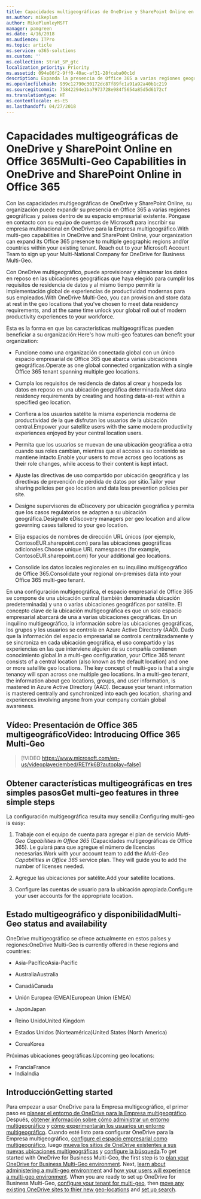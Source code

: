 ```yaml
---
title: Capacidades multigeográficas de OneDrive y SharePoint Online en Office 365
ms.author: mikeplum
author: MikePlumleyMSFT
manager: pamgreen
ms.date: 4/16/2018
ms.audience: ITPro
ms.topic: article
ms.service: o365-solutions
ms.custom: ''
ms.collection: Strat_SP_gtc
localization_priority: Priority
ms.assetid: 094e86f2-9ff0-40ac-af31-28fcaba00c1d
description: Expanda la presencia de Office 365 a varias regiones geográficas con las capacidades multigeográficas de OneDrive y SharePoint Online.
ms.openlocfilehash: 939c12790c30172dc87f89fc1a91a92a40b1c219
ms.sourcegitcommit: 75842294e1ba7973728e984f5654a85d5d6172cf
ms.translationtype: HT
ms.contentlocale: es-ES
ms.lasthandoff: 04/27/2018
---
```

# <a name="multi-geo-capabilities-in-onedrive-and-sharepoint-online-in-office-365"></a><span data-ttu-id="0651f-103">Capacidades multigeográficas de OneDrive y SharePoint Online en Office 365</span><span class="sxs-lookup"><span data-stu-id="0651f-103">Multi-Geo Capabilities in OneDrive and SharePoint Online in Office 365</span></span>

<span data-ttu-id="0651f-p101">Con las capacidades multigeográficas de OneDrive y SharePoint Online, su organización puede expandir su presencia en Office 365 a varias regiones geográficas y países dentro de su espacio empresarial existente. Póngase en contacto con su equipo de cuentas de Microsoft para inscribir su empresa multinacional en OneDrive para la Empresa multigeográfico.</span><span class="sxs-lookup"><span data-stu-id="0651f-p101">With multi-geo capabilities in OneDrive and SharePoint Online, your organization can expand its Office 365 presence to multiple geographic regions and/or countries within your existing tenant. Reach out to your Microsoft Account Team to sign up your Multi-National Company for OneDrive for Business Multi-Geo.</span></span>
  
<span data-ttu-id="0651f-106">Con OneDrive multigeográfico, puede aprovisionar y almacenar los datos en reposo en las ubicaciones geográficas que haya elegido para cumplir los requisitos de residencia de datos y al mismo tiempo permitir la implementación global de experiencias de productividad modernas para sus empleados.</span><span class="sxs-lookup"><span data-stu-id="0651f-106">With OneDrive Multi-Geo, you can provision and store data at rest in the geo locations that you've chosen to meet data residency requirements, and at the same time unlock your global roll out of modern productivity experiences to your workforce.</span></span>
  
<span data-ttu-id="0651f-107">Esta es la forma en que las características multigeográficas pueden beneficiar a su organización:</span><span class="sxs-lookup"><span data-stu-id="0651f-107">Here's how multi-geo features can benefit your organization:</span></span>
  
- <span data-ttu-id="0651f-108">Funcione como una organización conectada global con un único espacio empresarial de Office 365 que abarca varias ubicaciones geográficas.</span><span class="sxs-lookup"><span data-stu-id="0651f-108">Operate as one global connected organization with a single Office 365 tenant spanning multiple geo locations.</span></span>
    
- <span data-ttu-id="0651f-109">Cumpla los requisitos de residencia de datos al crear y hospeda los datos en reposo en una ubicación geográfica determinada.</span><span class="sxs-lookup"><span data-stu-id="0651f-109">Meet data residency requirements by creating and hosting data-at-rest within a specified geo location.</span></span>
    
- <span data-ttu-id="0651f-110">Confiera a los usuarios satélite la misma experiencia moderna de productividad de la que disfrutan los usuarios de la ubicación central.</span><span class="sxs-lookup"><span data-stu-id="0651f-110">Empower your satellite users with the same modern productivity experiences enjoyed by your central location users.</span></span>
    
- <span data-ttu-id="0651f-111">Permita que los usuarios se muevan de una ubicación geográfica a otra cuando sus roles cambian, mientras que el acceso a su contenido se mantiene intacto.</span><span class="sxs-lookup"><span data-stu-id="0651f-111">Enable your users to move across geo locations as their role changes, while access to their content is kept intact.</span></span>
    
- <span data-ttu-id="0651f-112">Ajuste las directivas de uso compartido por ubicación geográfica y las directivas de prevención de pérdida de datos por sitio.</span><span class="sxs-lookup"><span data-stu-id="0651f-112">Tailor your sharing policies per geo location and data loss prevention policies per site.</span></span>
    
- <span data-ttu-id="0651f-113">Designe supervisores de eDiscovery por ubicación geográfica y permita que los casos regulatorios se adapten a su ubicación geográfica.</span><span class="sxs-lookup"><span data-stu-id="0651f-113">Designate eDiscovery managers per geo location and allow governing cases tailored to your geo location.</span></span>
    
- <span data-ttu-id="0651f-114">Elija espacios de nombres de dirección URL únicos (por ejemplo, ContosoEUR.sharepoint.com) para las ubicaciones geográficas adicionales.</span><span class="sxs-lookup"><span data-stu-id="0651f-114">Choose unique URL namespaces (for example, ContosoEUR.sharepoint.com) for your additional geo locations.</span></span>
    
- <span data-ttu-id="0651f-115">Consolide los datos locales regionales en su inquilino multigeográfico de Office 365.</span><span class="sxs-lookup"><span data-stu-id="0651f-115">Consolidate your regional on-premises data into your Office 365 multi-geo tenant.</span></span>
    
<span data-ttu-id="0651f-p102">En una configuración multigeográfica, el espacio empresarial de Office 365 se compone de una ubicación central (también denominada ubicación predeterminada) y una o varias ubicaciones geográficas por satélite. El concepto clave de la ubicación multigeográfica es que un solo espacio empresarial abarcará de una a varias ubicaciones geográficas. En un inquilino multigeográfico, la información sobre las ubicaciones geográficas, los grupos y los usuarios se controla en Azure Active Directory (AAD). Dado que la información del espacio empresarial se controla centralizadamente y se sincroniza en cada ubicación geográfica, el uso compartido y las experiencias en las que interviene alguien de su compañía contienen conocimiento global.</span><span class="sxs-lookup"><span data-stu-id="0651f-p102">In a multi-geo configuration, your Office 365 tenant consists of a central location (also known as the default location) and one or more satellite geo locations. The key concept of multi-geo is that a single tenancy will span across one multiple geo locations. In a multi-geo tenant, the information about geo locations, groups, and user information, is mastered in Azure Active Directory (AAD). Because your tenant information is mastered centrally and synchronized into each geo location, sharing and experiences involving anyone from your company contain global awareness.</span></span>

## <a name="video-introducing-office-365-multi-geo"></a><span data-ttu-id="0651f-120">Vídeo: Presentación de Office 365 multigeográfico</span><span class="sxs-lookup"><span data-stu-id="0651f-120">Video: Introducing Office 365 Multi-Geo</span></span>

> [!VIDEO https://www.microsoft.com/en-us/videoplayer/embed/RE1Yk6B?autoplay=false]
  
## <a name="get-multi-geo-features-in-three-simple-steps"></a><span data-ttu-id="0651f-121">Obtener características multigeográficas en tres simples pasos</span><span class="sxs-lookup"><span data-stu-id="0651f-121">Get multi-geo features in three simple steps</span></span>

<span data-ttu-id="0651f-122">La configuración multigeográfica resulta muy sencilla:</span><span class="sxs-lookup"><span data-stu-id="0651f-122">Configuring multi-geo is easy:</span></span>
  
1. <span data-ttu-id="0651f-p103">Trabaje con el equipo de cuenta para agregar el plan de servicio _Multi-Geo Capabilities in Office 365_ (Capacidades multigeográficas de Office 365). Le guiará para que agregue el número de licencias necesarias.</span><span class="sxs-lookup"><span data-stu-id="0651f-p103">Work with your account team to add the _Multi-Geo Capabilities in Office 365_ service plan. They will guide you to add the number of licenses needed.</span></span>
    
2. <span data-ttu-id="0651f-125">Agregue las ubicaciones por satélite.</span><span class="sxs-lookup"><span data-stu-id="0651f-125">Add your satellite locations.</span></span>
    
3. <span data-ttu-id="0651f-126">Configure las cuentas de usuario para la ubicación apropiada.</span><span class="sxs-lookup"><span data-stu-id="0651f-126">Configure your user accounts for the appropriate location.</span></span>
    
## <a name="multi-geo-status-and-availability"></a><span data-ttu-id="0651f-127">Estado multigeográfico y disponibilidad</span><span class="sxs-lookup"><span data-stu-id="0651f-127">Multi-Geo status and availability</span></span>

<span data-ttu-id="0651f-128">OneDrive multigeográfico se ofrece actualmente en estos países y regiones:</span><span class="sxs-lookup"><span data-stu-id="0651f-128">OneDrive Multi-Geo is currently offered in these regions and countries:</span></span>
  
- <span data-ttu-id="0651f-129">Asia-Pacífico</span><span class="sxs-lookup"><span data-stu-id="0651f-129">Asia-Pacific</span></span>
    
- <span data-ttu-id="0651f-130">Australia</span><span class="sxs-lookup"><span data-stu-id="0651f-130">Australia</span></span>
    
- <span data-ttu-id="0651f-131">Canadá</span><span class="sxs-lookup"><span data-stu-id="0651f-131">Canada</span></span>
    
- <span data-ttu-id="0651f-132">Unión Europea (EMEA)</span><span class="sxs-lookup"><span data-stu-id="0651f-132">European Union (EMEA)</span></span>
    
- <span data-ttu-id="0651f-133">Japón</span><span class="sxs-lookup"><span data-stu-id="0651f-133">Japan</span></span>
    
- <span data-ttu-id="0651f-134">Reino Unido</span><span class="sxs-lookup"><span data-stu-id="0651f-134">United Kingdom</span></span>
    
- <span data-ttu-id="0651f-135">Estados Unidos (Norteamérica)</span><span class="sxs-lookup"><span data-stu-id="0651f-135">United States (North America)</span></span>
    
- <span data-ttu-id="0651f-136">Corea</span><span class="sxs-lookup"><span data-stu-id="0651f-136">Korea</span></span>
      
<span data-ttu-id="0651f-137">Próximas ubicaciones geográficas:</span><span class="sxs-lookup"><span data-stu-id="0651f-137">Upcoming geo locations:</span></span>
  
- <span data-ttu-id="0651f-138">Francia</span><span class="sxs-lookup"><span data-stu-id="0651f-138">France</span></span>
- <span data-ttu-id="0651f-139">India</span><span class="sxs-lookup"><span data-stu-id="0651f-139">India</span></span>
    
## <a name="getting-started"></a><span data-ttu-id="0651f-140">Introducción</span><span class="sxs-lookup"><span data-stu-id="0651f-140">Getting started</span></span>

<span data-ttu-id="0651f-p104">Para empezar a usar OneDrive para la Empresa multigeográfico, el primer paso es [planear el entorno de OneDrive para la Empresa multigeográfico](plan-for-multi-geo.md). Después, [obtener información sobre cómo administrar un entorno multigeográfico](administering-a-multi-geo-environment.md) y [cómo experimentarán los usuarios un entorno multigeográfico](multi-geo-user-experience.md). Cuando esté listo para configurar OneDrive para la Empresa multigeográfico, [configure el espacio empresarial como multigeográfico](multi-geo-tenant-configuration.md), luego [mueva los sitios de OneDrive existentes a sus nuevas ubicaciones multigeográficas](move-onedrive-between-geo-locations.md) y [configure la búsqueda](configure-search-for-multi-geo.md).</span><span class="sxs-lookup"><span data-stu-id="0651f-p104">To get started with OneDrive for Business Multi-Geo, the first step is to [plan your OneDrive for Business Multi-Geo environment](plan-for-multi-geo.md). Next, [learn about administering a multi-geo environment](administering-a-multi-geo-environment.md) and [how your users will experience a multi-geo environment](multi-geo-user-experience.md). When you are ready to set up OneDrive for Business Multi-Geo, [configure your tenant for multi-geo](multi-geo-tenant-configuration.md), then [move any existing OneDrive sites to thier new geo-locations](move-onedrive-between-geo-locations.md) and [set up search](configure-search-for-multi-geo.md).</span></span>

